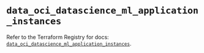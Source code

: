 # `data_oci_datascience_ml_application_instances`

Refer to the Terraform Registry for docs: [`data_oci_datascience_ml_application_instances`](https://registry.terraform.io/providers/hashicorp/oci/7.19.0/docs/data-sources/datascience_ml_application_instances).
